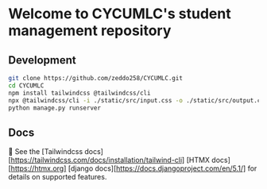 # Welcome to CYCUMLC's student management repository



## Development
```sh
git clone https://github.com/zeddo258/CYCUMLC.git
cd CYCUMLC
npm install tailwindcss @tailwindcss/cli
npx @tailwindcss/cli -i ./static/src/input.css -o ./static/src/output.css --watch
python manage.py runserver
```

## Docs
📖 See the [Tailwindcss docs][https://tailwindcss.com/docs/installation/tailwind-cli] 
            [HTMX docs][https://htmx.org] 
            [django docs][https://docs.djangoproject.com/en/5.1/]
            for details on supported features.


